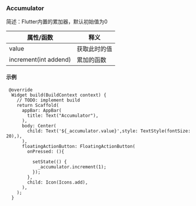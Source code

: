 ### Accumulator
简述：Flutter内置的累加器，默认初始值为0

| 属性/函数  |释义|
|---| --- |
|   value|获取此时的值|
|increment(int addend)|累加的函数|

#### 示例
```
 @override
  Widget build(BuildContext context) {
    // TODO: implement build
    return Scaffold(
      appBar: AppBar(
        title: Text("Accumulator"),
      ),
      body: Center(
        child: Text('${_accumulator.value}',style: TextStyle(fontSize: 20),),
      ),
      floatingActionButton: FloatingActionButton(
        onPressed: (){

          setState(() {
            _accumulator.increment(1);
          });
        },
        child: Icon(Icons.add),
      ),
    );
  }
```
